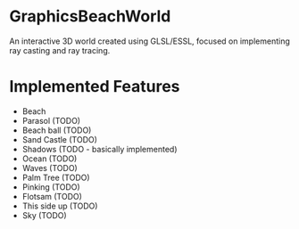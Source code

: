 # GraphicsBeachWorld
An interactive 3D world created using GLSL/ESSL, focused on implementing ray casting and ray tracing.

# Implemented Features
- Beach
- Parasol (TODO)
- Beach ball (TODO)
- Sand Castle (TODO)
- Shadows (TODO - basically implemented)
- Ocean (TODO)
- Waves (TODO)
- Palm Tree (TODO)
- Pinking (TODO)
- Flotsam (TODO)
- This side up (TODO)
- Sky (TODO)
